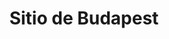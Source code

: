 ﻿---
title: "Sitio de Budapest"
permalink: periodes_940.html
layout: periode
dataInici: 1944-12-24
dataFi: 1945-02-13
sidebar: periodes
pares:
  - 351:
    title: "Gran Guerra Patria"
    dataInici: "(1941-06-22)"
    dataFi: "(1945-05-07)"

fills:
jocsPrincipals:
  - title: "ASL Historical Module 8 - Festung Budapest "
    bggId: 112962
    dataInici: 
    dataFi: 

  - title: "Hungarian Nightmare"
    bggId: 67891
    dataInici: 
    dataFi: 

  - title: "The SS Abyss: Hungary 1945"
    bggId: 12118
    dataInici: 
    dataFi: 

  - title: "Hongrie 1944-1945"
    bggId: 33663
    dataInici: 
    dataFi: 

  - title: "Bitter End: Attack to Budapest, 1945"
    bggId: 20266
    dataInici: 
    dataFi: 

  - title: "Operation Konrad"
    bggId: 7506
    dataInici: 
    dataFi: 

  - title: "Budapest '45"
    bggId: 6041
    dataInici: 
    dataFi: 

jocsEscenaris:
jocsEpoca:
jocsEpocaEscenaris:
---
